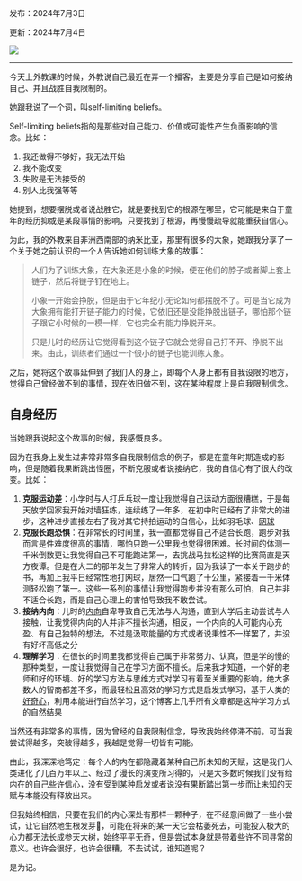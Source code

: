 发布：2024年7月3日

更新：2024年7月4日

![](https://rolen.wiki/wp-content/uploads/2024/07/self-limiting-beliefs-1.png)

---

今天上外教课的时候，外教说自己最近在弄一个播客，主要是分享自己是如何接纳自己、并且战胜自我限制的。

她跟我说了一个词，叫self-limiting beliefs。

Self-limiting beliefs指的是那些对自己能力、价值或可能性产生负面影响的信念。比如：

1. 我还做得不够好，我无法开始
2. 我不能改变
3. 失败是无法接受的
4. 别人比我强等等

她提到，想要摆脱或者说战胜它，就是要找到它的根源在哪里，它可能是来自于童年的经历抑或是某段事情的影响，只要找到了根源，再慢慢疏导就能重获自信心。

为此，我的外教来自非洲西南部的纳米比亚，那里有很多的大象，她跟我分享了一个关于她之前认识的一个人告诉她如何训练大象的故事：

> 人们为了训练大象，在大象还是小象的时候，便在他们的脖子或者脚上套上链子，然后将链子钉在地上。
> 
> 小象一开始会挣脱，但是由于它年纪小无论如何都摆脱不了。可是当它成为大象拥有能打开链子能力的时候，它依旧还是没能挣脱出链子，哪怕那个链子跟它小时候的一模一样，它也完全有能力挣脱开来。
> 
> 只是儿时的经历让它觉得看到这个链子它就会觉得自己打不开、挣脱不出来。由此，训练者们通过一个很小的链子也能训练大象。

之后，她将这个故事延伸到了我们人的身上，即每个人身上都有自我设限的地方，觉得自己曾经做不到的事情，现在依旧做不到，这在某种程度上是自我限制信念。

## 自身经历

当她跟我说起这个故事的时候，我感慨良多。

因为在我身上发生过非常非常多自我限制信念的例子，都是在童年时期造成的影响，但是随着我果断跳出怪圈，不断克服或者说接纳它，我的自信心有了很大的改变。比如：

1. **克服运动差**：小学时与人打乒乓球一度让我觉得自己运动方面很糟糕，于是每天放学回家我开始对墙狂练，连续练了一年多，在初中时已经有了非常大的进步，这种进步直接左右了我对其它持拍运动的自信心，比如羽毛球、[网球](https://rolen.wiki/ten-years-of-tennis/)
2. **克服长跑恐惧**：在非常长的时间里，我一直都觉得自己不适合长跑，跑步对我而言是件难度很高的事情，哪怕只跑一公里我也觉得很困难。长时间的体测一千米倒数更让我觉得自己不可能跑进第一，去挑战马拉松这样的比赛简直是天方夜谭。但是在大二的那年发生了非常大的转折，因为我读了一本关于跑步的书，再加上我平日经常性地打网球，居然一口气跑了十公里，紧接着一千米体测轻松跑了第一。这些一系列的事情让我觉得跑步并没有那么可怕，自己并非不适合长跑，而是自己心理上的害怕导致我不敢尝试。
3. **接纳内向**：儿时的[内向](https://rolen.wiki/introvert/)自卑导致自己无法与人沟通，直到大学后主动尝试与人接触，让我觉得内向的人并非不擅长沟通，相反，一个内向的人可能内心充盈、有自己独特的想法，不过是汲取能量的方式或者说秉性不一样罢了，并没有好坏高低之分
4. **理解学习**：在很长的时间里我都觉得自己属于非常努力、认真，但是学的慢的那种类型，一度让我觉得自己在学习方面不擅长。后来我才知道，一个好的老师和好的环境、好的学习方法与思维方式对学习有着至关重要的影响，绝大多数人的智商都差不多，而最轻松且高效的学习方式是启发式学习，基于人类的[好奇心](https://rolen.wiki/curiosity/)，利用本能进行自然学习，这个博客上几乎所有文章都是这种学习方式的自然结果

当然还有非常多的事情，因为曾经的自我限制信念，导致我始终停滞不前。可当我尝试得越多，突破得越多，我越是觉得一切皆有可能。

由此，我深深地笃定：每个人的内在都隐藏着某种自己所未知的天赋，这是我们人类进化了几百万年以上、经过了漫长的演变所习得的，只是大多数时候我们没有给内在的自己些许信心，没有受到某种启发或者说没有果断踏出第一步而让未知的天赋与本能没有释放出来。

但我始终相信，只要在我们的内心深处有那样一颗种子，在不经意间做了一些小尝试，让它自然地生根发芽🌱，可能在将来的某一天它会枯萎死去，可能投入极大的心力都无法长成参天大树，始终平平无奇，但是尝试本身就是带着些许不同寻常的意义。也许会很好，也许会很糟，不去试试，谁知道呢？

是为记。